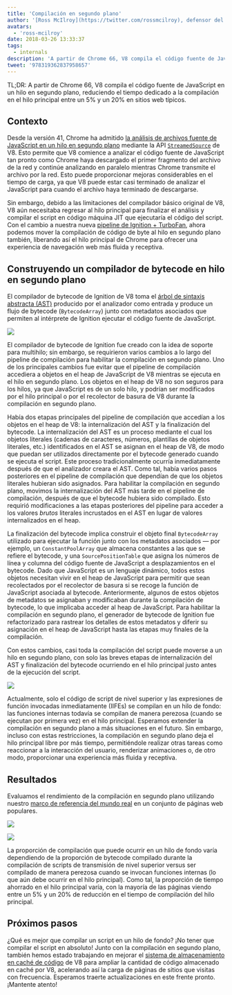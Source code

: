 ```yaml
---
title: 'Compilación en segundo plano'
author: '[Ross McIlroy](https://twitter.com/rossmcilroy), defensor del hilo principal'
avatars:
  - 'ross-mcilroy'
date: 2018-03-26 13:33:37
tags:
  - internals
description: 'A partir de Chrome 66, V8 compila el código fuente de JavaScript en un hilo en segundo plano, reduciendo el tiempo dedicado a la compilación en el hilo principal entre un 5% y un 20% en sitios web típicos.'
tweet: '978319362837958657'
---
```

TL;DR: A partir de Chrome 66, V8 compila el código fuente de JavaScript en un hilo en segundo plano, reduciendo el tiempo dedicado a la compilación en el hilo principal entre un 5% y un 20% en sitios web típicos.

## Contexto

Desde la versión 41, Chrome ha admitido [la análisis de archivos fuente de JavaScript en un hilo en segundo plano](https://blog.chromium.org/2015/03/new-javascript-techniques-for-rapid.html) mediante la API [`StreamedSource`](https://cs.chromium.org/chromium/src/v8/include/v8.h?q=StreamedSource&sq=package:chromium&l=1389) de V8. Esto permite que V8 comience a analizar el código fuente de JavaScript tan pronto como Chrome haya descargado el primer fragmento del archivo de la red y continúe analizando en paralelo mientras Chrome transmite el archivo por la red. Esto puede proporcionar mejoras considerables en el tiempo de carga, ya que V8 puede estar casi terminado de analizar el JavaScript para cuando el archivo haya terminado de descargarse.

<!--truncate-->
Sin embargo, debido a las limitaciones del compilador básico original de V8, V8 aún necesitaba regresar al hilo principal para finalizar el análisis y compilar el script en código máquina JIT que ejecutaría el código del script. Con el cambio a nuestra nueva [pipeline de Ignition + TurboFan](/blog/launching-ignition-and-turbofan), ahora podemos mover la compilación de código de byte al hilo en segundo plano también, liberando así el hilo principal de Chrome para ofrecer una experiencia de navegación web más fluida y receptiva.

## Construyendo un compilador de bytecode en hilo en segundo plano

El compilador de bytecode de Ignition de V8 toma el [árbol de sintaxis abstracta (AST)](https://en.wikipedia.org/wiki/Abstract_syntax_tree) producido por el analizador como entrada y produce un flujo de bytecode (`BytecodeArray`) junto con metadatos asociados que permiten al intérprete de Ignition ejecutar el código fuente de JavaScript.

![](/_img/background-compilation/bytecode.svg)

El compilador de bytecode de Ignition fue creado con la idea de soporte para multihilo; sin embargo, se requirieron varios cambios a lo largo del pipeline de compilación para habilitar la compilación en segundo plano. Uno de los principales cambios fue evitar que el pipeline de compilación accediera a objetos en el heap de JavaScript de V8 mientras se ejecuta en el hilo en segundo plano. Los objetos en el heap de V8 no son seguros para los hilos, ya que JavaScript es de un solo hilo, y podrían ser modificados por el hilo principal o por el recolector de basura de V8 durante la compilación en segundo plano.

Había dos etapas principales del pipeline de compilación que accedían a los objetos en el heap de V8: la internalización del AST y la finalización del bytecode. La internalización del AST es un proceso mediante el cual los objetos literales (cadenas de caracteres, números, plantillas de objetos literales, etc.) identificados en el AST se asignan en el heap de V8, de modo que puedan ser utilizados directamente por el bytecode generado cuando se ejecuta el script. Este proceso tradicionalmente ocurría inmediatamente después de que el analizador creara el AST. Como tal, había varios pasos posteriores en el pipeline de compilación que dependían de que los objetos literales hubieran sido asignados. Para habilitar la compilación en segundo plano, movimos la internalización del AST más tarde en el pipeline de compilación, después de que el bytecode hubiera sido compilado. Esto requirió modificaciones a las etapas posteriores del pipeline para acceder a los valores _brutos_ literales incrustados en el AST en lugar de valores internalizados en el heap.

La finalización del bytecode implica construir el objeto final `BytecodeArray` utilizado para ejecutar la función junto con los metadatos asociados — por ejemplo, un `ConstantPoolArray` que almacena constantes a las que se refiere el bytecode, y una `SourcePositionTable` que asigna los números de línea y columna del código fuente de JavaScript a desplazamientos en el bytecode. Dado que JavaScript es un lenguaje dinámico, todos estos objetos necesitan vivir en el heap de JavaScript para permitir que sean recolectados por el recolector de basura si se recoge la función de JavaScript asociada al bytecode. Anteriormente, algunos de estos objetos de metadatos se asignaban y modificaban durante la compilación de bytecode, lo que implicaba acceder al heap de JavaScript. Para habilitar la compilación en segundo plano, el generador de bytecode de Ignition fue refactorizado para rastrear los detalles de estos metadatos y diferir su asignación en el heap de JavaScript hasta las etapas muy finales de la compilación.

Con estos cambios, casi toda la compilación del script puede moverse a un hilo en segundo plano, con solo las breves etapas de internalización del AST y finalización del bytecode ocurriendo en el hilo principal justo antes de la ejecución del script.

![](/_img/background-compilation/threads.svg)

Actualmente, solo el código de script de nivel superior y las expresiones de función invocadas inmediatamente (IIFEs) se compilan en un hilo de fondo: las funciones internas todavía se compilan de manera perezosa (cuando se ejecutan por primera vez) en el hilo principal. Esperamos extender la compilación en segundo plano a más situaciones en el futuro. Sin embargo, incluso con estas restricciones, la compilación en segundo plano deja el hilo principal libre por más tiempo, permitiéndole realizar otras tareas como reaccionar a la interacción del usuario, renderizar animaciones o, de otro modo, proporcionar una experiencia más fluida y receptiva.

## Resultados

Evaluamos el rendimiento de la compilación en segundo plano utilizando nuestro [marco de referencia del mundo real](/blog/real-world-performance) en un conjunto de páginas web populares.

![](/_img/background-compilation/desktop.svg)

![](/_img/background-compilation/mobile.svg)

La proporción de compilación que puede ocurrir en un hilo de fondo varía dependiendo de la proporción de bytecode compilado durante la compilación de scripts de transmisión de nivel superior versus ser compilado de manera perezosa cuando se invocan funciones internas (lo que aún debe ocurrir en el hilo principal). Como tal, la proporción de tiempo ahorrado en el hilo principal varía, con la mayoría de las páginas viendo entre un 5% y un 20% de reducción en el tiempo de compilación del hilo principal.

## Próximos pasos

¿Qué es mejor que compilar un script en un hilo de fondo? ¡No tener que compilar el script en absoluto! Junto con la compilación en segundo plano, también hemos estado trabajando en mejorar el [sistema de almacenamiento en caché de código](/blog/code-caching) de V8 para ampliar la cantidad de código almacenado en caché por V8, acelerando así la carga de páginas de sitios que visitas con frecuencia. Esperamos traerte actualizaciones en este frente pronto. ¡Mantente atento!
